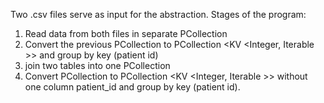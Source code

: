Two .csv files serve as input for the abstraction. Stages of the program:
1. Read data from both files in separate PCollection <String>
2. Convert the previous PCollection <String> to PCollection <KV <Integer, Iterable <Integer> >> and group by key (patient id)
3. join two tables into one PCollection <String>
4. Convert PCollection <String> to PCollection <KV <Integer, Iterable <Integer> >> without one column patient_id and group by key (patient id).
